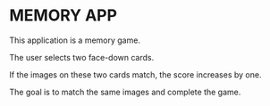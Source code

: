 # MEMORY APP

This application is a memory game.

The user selects two face-down cards.

If the images on these two cards match, the score increases by one.

The goal is to match the same images and complete the game.
